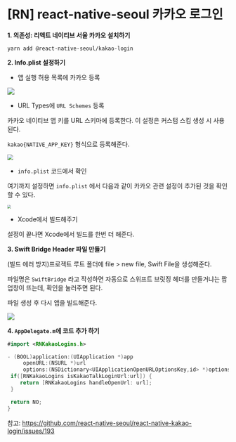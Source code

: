 # [RN] react-native-seoul 카카오 로그인

**1. 의존성: 리액트 네이티브 서울 카카오 설치하기**

`yarn add @react-native-seoul/kakao-login`

**2. Info.plist 설정하기**

- 앱 실행 허용 목록에 카카오 등록

![](https://i.imgur.com/Y9VsfhS.png)

- URL Types에 `URL Schemes` 등록

카카오 네이티브 앱 키를 URL 스키마에 등록한다. 이 설정은 커스텀 스킴 생성 시 사용된다.

`kakao{NATIVE_APP_KEY}` 형식으로 등록해준다.

<img src="https://i.imgur.com/2mzNXVP.png" style="zoom:80%;" />

- `info.plist` 코드에서 확인

여기까지 설정하면 `info.plist` 에서 다음과 같이 카카오 관련 설정이 추가된 것을 확인할 수 있다.

<img src="https://i.imgur.com/nIbZ5np.png" style="zoom:50%;" />

- Xcode에서 빌드해주기

설정이 끝나면 Xcode에서 빌드를 한번 더 해준다.

**3. Swift Bridge Header 파일 만들기**

(빌드 에러 방지)프로젝트 루트 폴더에 file > new file, Swift File을 생성해준다.

파일명은 `SwiftBridge` 라고 작성하면 자동으로 스위프트 브릿징 헤더를 만들거냐는 팝업창이 뜨는데, 확인을 눌러주면 된다.

파일 생성 후 다시 앱을 빌드해준다.

![](https://i.imgur.com/m7XHZ8H.png)

**4. `AppDelegate.m`에 코드 추가 하기**

```swift
#import <RNKakaoLogins.h>

- (BOOL)application:(UIApplication *)app
     openURL:(NSURL *)url
     options:(NSDictionary<UIApplicationOpenURLOptionsKey,id> *)options {
 if([RNKakaoLogins isKakaoTalkLoginUrl:url]) {
    return [RNKakaoLogins handleOpenUrl: url];
 }

 return NO;
}
```

참고: https://github.com/react-native-seoul/react-native-kakao-login/issues/193

